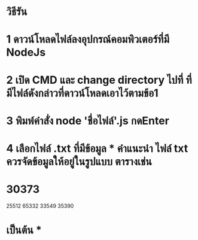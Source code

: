 # วิธีรัน
# 1 ดาวน์โหลดไฟล์ลงอุปกรณ์คอมพิวเตอร์ที่มี NodeJs
# 2 เปิด CMD และ change directory ไปที่ ที่มีไฟล์ดังกล่าวที่ดาวน์โหลดเอาไว้ตามข้อ1
# 3 พิมพ์คำสั่ง node 'ชื่อไฟล์'.js กดEnter
# 4 เลือกไฟล์ .txt ที่มีข้อมูล * คำแนะนำ ไฟล์ txt ควรจัดข้อมูลให้อยู่ในรูปแบบ ตารางเช่น
#   30373
  25512
 65332
  33549 
  35390 
# เป็นต้น *
